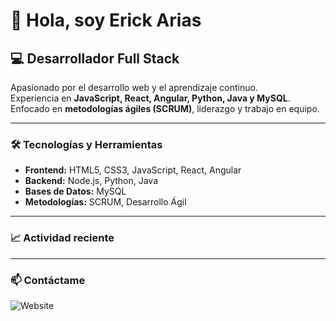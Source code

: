# 👋 Hola, soy Erick Arias

## 💻 Desarrollador Full Stack

Apasionado por el desarrollo web y el aprendizaje continuo.  
Experiencia en **JavaScript, React, Angular, Python, Java y MySQL**.  
Enfocado en **metodologías ágiles (SCRUM)**, liderazgo y trabajo en equipo.

---

### 🛠️ Tecnologías y Herramientas
- **Frontend:** HTML5, CSS3, JavaScript, React, Angular  
- **Backend:** Node.js, Python, Java  
- **Bases de Datos:** MySQL  
- **Metodologías:** SCRUM, Desarrollo Ágil  

---

### 📈 Actividad reciente

<!--RECENT_ACTIVITY:start-->
<!--RECENT_ACTIVITY:last_update-->

---

### 📫 Contáctame
![Website](https://img.shields.io/website)



